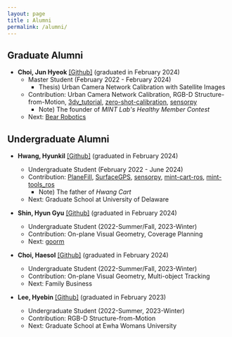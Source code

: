 ```yaml
---
layout: page
title : Alumni
permalink: /alumni/
---
```

## Graduate Alumni
* **Choi, Jun Hyeok** [[Github]](https://github.com/cjh1995-ros) (graduated in February 2024)
  * Master Student (February 2022 - February 2024)
    * Thesis) Urban Camera Network Calibration with Satellite Images
  * Contribution: Urban Camera Network Calibration, RGB-D Structure-from-Motion, [3dv_tutorial](https://github.com/mint-lab/3dv_tutorial), [zero-shot-calibration](https://github.com/mint-lab/zero-shot-calibration), [sensorpy](https://github.com/mint-lab/sensorpy)
    * Note) The founder of _MINT Lab's Healthy Member Contest_
  * Next: [Bear Robotics](https://www.bearrobotics.ai/)



## Undergraduate Alumni
* **Hwang, Hyunkil** [[Github]](https://github.com/Hyunkil76) (graduated in February 2024)
  * Undergraduate Student (February 2022 - June 2024)
  * Contribution: [PlaneFill](https://github.com/mint-lab/PlaneFill), [SurfaceGPS](https://github.com/mint-lab/surface_gps/), [sensorpy](https://github.com/mint-lab/sensorpy), [mint-cart-ros](https://github.com/mint-lab/mint_cart_ros), [mint-tools_ros](https://github.com/mint-lab/mint_tools_ros)
    * Note) The father of _Hwang Cart_
  * Next: Graduate School at University of Delaware
* **Shin, Hyun Gyu** [[Github]](https://github.com/ufshg) (graduated in February 2024)
  * Undergraduate Student (2022-Summer/Fall, 2023-Winter)
  * Contribution: On-plane Visual Geometry, Coverage Planning
  * Next: [goorm](https://www.goorm.io/)
* **Choi, Haesol** [[Github]](https://github.com/NyaNyak) (graduated in February 2024)
  * Undergraduate Student (2022-Summer/Fall, 2023-Winter)
  * Contribution: On-plane Visual Geometry, Multi-object Tracking
  * Next: Family Business

* **Lee, Hyebin** [[Github]](https://github.com/splopsky) (graduated in February 2023)
  * Undergraduate Student (2022-Summer, 2023-Winter)
  * Contribution: RGB-D Structure-from-Motion
  * Next: Graduate School at Ewha Womans University